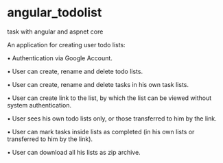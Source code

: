 # angular_todolist
task with angular and aspnet core

An application for creating user todo lists:

•	Authentication via Google Account.

•	User can create, rename and delete todo lists.

•	User can create, rename and delete tasks in his own task lists.

•	User can create link to the list, by which the list can be viewed without system authentication.

•	User sees his own todo lists only, or those transferred to him by the link.

•	User can mark tasks inside lists as completed (in his own lists or transferred to him by the link).

•	User can download all his lists as zip archive.

